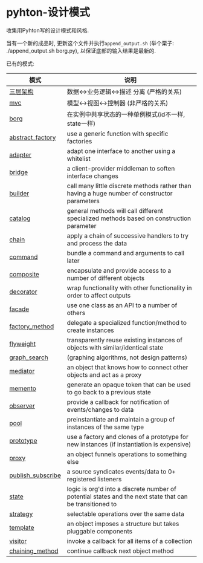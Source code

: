pyhton-设计模式
===============

收集用Pyhton写的设计模式和风格.

当有一个新的成品时, 更新这个文件并执行`append_output.sh` 
(举个栗子: ./append_output.sh borg.py), 以保证底部的输入结果是最新的.

已有的模式:

| 模式 | 说明 |
| -------| ----------- |
| [三层架构](3-tier.py) | 数据<->业务逻辑<->描述 分离 (严格的关系) |
| [mvc](mvc.py) | 模型<->视图<->控制器 (非严格的关系) |
| [borg](borg.py) | 在实例中共享状态的一种单例模式(id不一样, state一样) |
| [abstract_factory](abstract_factory.py) | use a generic function with specific factories |
| [adapter](adapter.py) | adapt one interface to another using a whitelist |
| [bridge](bridge.py) | a client-provider middleman to soften interface changes |
| [builder](builder.py) | call many little discrete methods rather than having a huge number of constructor parameters |
| [catalog](catalog.py) | general methods will call different specialized methods based on construction parameter |
| [chain](chain.py) | apply a chain of successive handlers to try and process the data |
| [command](command.py) | bundle a command and arguments to call later |
| [composite](composite.py) | encapsulate and provide access to a number of different objects |
| [decorator](decorator.py) | wrap functionality with other functionality in order to affect outputs |
| [facade](facade.py) | use one class as an API to a number of others |
| [factory_method](factory_method.py) | delegate a specialized function/method to create instances |
| [flyweight](flyweight.py) | transparently reuse existing instances of objects with similar/identical state |
| [graph_search](graph_search.py) | (graphing algorithms, not design patterns) |
| [mediator](mediator.py) | an object that knows how to connect other objects and act as a proxy |
| [memento](memento.py) | generate an opaque token that can be used to go back to a previous state |
| [observer](observer.py) | provide a callback for notification of events/changes to data |
| [pool](pool.py) | preinstantiate and maintain a group of instances of the same type |
| [prototype](prototype.py) | use a factory and clones of a prototype for new instances (if instantiation is expensive) |
| [proxy](proxy.py) | an object funnels operations to something else |
| [publish_subscribe](publish_subscribe.py) | a source syndicates events/data to 0+ registered listeners |
| [state](state.py) | logic is org'd into a discrete number of potential states and the next state that can be transitioned to |
| [strategy](strategy.py) | selectable operations over the same data |
| [template](template.py) | an object imposes a structure but takes pluggable components |
| [visitor](visitor.py) | invoke a callback for all items of a collection |
| [chaining_method](chaining_method.py) | continue callback next object method |
